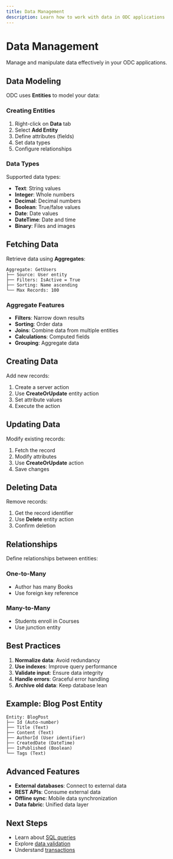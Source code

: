 ```yaml
---
title: Data Management
description: Learn how to work with data in ODC applications
---
```


# Data Management

Manage and manipulate data effectively in your ODC applications.

## Data Modeling

ODC uses **Entities** to model your data:

### Creating Entities

1. Right-click on **Data** tab
2. Select **Add Entity**
3. Define attributes (fields)
4. Set data types
5. Configure relationships

### Data Types

Supported data types:

- **Text**: String values
- **Integer**: Whole numbers
- **Decimal**: Decimal numbers
- **Boolean**: True/false values
- **Date**: Date values
- **DateTime**: Date and time
- **Binary**: Files and images

## Fetching Data

Retrieve data using **Aggregates**:

```
Aggregate: GetUsers
├── Source: User entity
├── Filters: IsActive = True
├── Sorting: Name ascending
└── Max Records: 100
```

### Aggregate Features

- **Filters**: Narrow down results
- **Sorting**: Order data
- **Joins**: Combine data from multiple entities
- **Calculations**: Computed fields
- **Grouping**: Aggregate data

## Creating Data

Add new records:

1. Create a server action
2. Use **CreateOrUpdate** entity action
3. Set attribute values
4. Execute the action

## Updating Data

Modify existing records:

1. Fetch the record
2. Modify attributes
3. Use **CreateOrUpdate** action
4. Save changes

## Deleting Data

Remove records:

1. Get the record identifier
2. Use **Delete** entity action
3. Confirm deletion

## Relationships

Define relationships between entities:

### One-to-Many

- Author has many Books
- Use foreign key reference

### Many-to-Many

- Students enroll in Courses
- Use junction entity

## Best Practices

1. **Normalize data**: Avoid redundancy
2. **Use indexes**: Improve query performance
3. **Validate input**: Ensure data integrity
4. **Handle errors**: Graceful error handling
5. **Archive old data**: Keep database lean

## Example: Blog Post Entity

```
Entity: BlogPost
├── Id (Auto-number)
├── Title (Text)
├── Content (Text)
├── AuthorId (User identifier)
├── CreatedDate (DateTime)
├── IsPublished (Boolean)
└── Tags (Text)
```

## Advanced Features

- **External databases**: Connect to external data
- **REST APIs**: Consume external data
- **Offline sync**: Mobile data synchronization
- **Data fabric**: Unified data layer

## Next Steps

- Learn about [SQL queries](/docs/building-apps/data/sql)
- Explore [data validation](/docs/building-apps/data/validation)
- Understand [transactions](/docs/building-apps/data/transactions)
